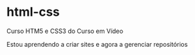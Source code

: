 # html-css
 Curso HTM5 e CSS3 do Curso em Vídeo

Estou aprendendo a criar sites e agora a gerenciar repositórios
